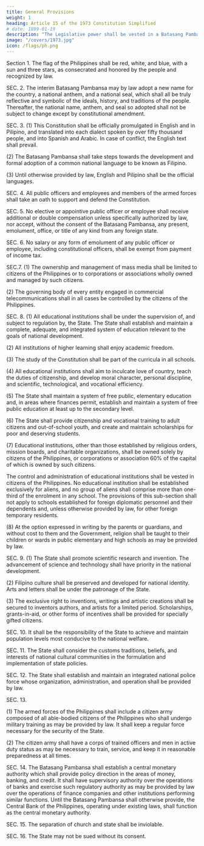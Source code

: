 ```yaml
---
title: General Provisions
weight: 1
heading: Article 15 of the 1973 Constitution Simplified
# date: 1899-01-19
description: "The Legislative power shall be vested in a Batasang Pambansa."
image: "/covers/1973.jpg"
icon: /flags/ph.png
---
```



Section 1. The flag of the Philippines shall be red, white, and blue, with a sun and three stars, as consecrated and honored by the people and recognized by law.

SEC. 2. The interim Batasang Pambansa may by law adopt a new name for the country, a national anthem, and a national seal, which shall all be truly reflective and symbolic of the ideals, history, and traditions of the people. Thereafter, the national name, anthem, and seal so adopted shall not be subject to change except by constitutional amendment.

SEC. 3. (1) This Constitution shall be officially promulgated in English and in Pilipino, and translated into each dialect spoken by over fifty thousand people, and into Spanish and Arabic. In case of conflict, the English text shall prevail.

(2) The Batasang Pambansa shall take steps towards the development and formal adoption of a common national language to be known as Filipino.

(3) Until otherwise provided by law, English and Pilipino shall be the official languages.

SEC. 4. All public officers and employees and members of the armed forces shall take an oath to support and defend the Constitution.

SEC. 5. No elective or appointive public officer or employee shall receive additional or double compensation unless specifically authorized by law, nor accept, without the consent of the Batasang Pambansa, any present, emolument, office, or title of any kind from any foreign state.

SEC. 6. No salary or any form of emolument of any public officer or employee, including constitutional officers, shall be exempt from payment of income tax.

SEC.7. (1) The ownership and management of mass media shall be limited to citizens of the Philippines or to corporations or associations wholly owned and managed by such citizens.

(2) The governing body of every entity engaged in commercial telecommunications shall in all cases be controlled by the citizens of the Philippines.

SEC. 8. (1) All educational institutions shall be under the supervision of, and subject to regulation by, the State. The State shall establish and maintain a complete, adequate, and integrated system of education relevant to the goals of national development.

(2) All institutions of higher learning shall enjoy academic freedom.

(3) The study of the Constitution shall be part of the curricula in all schools.

(4) All educational institutions shall aim to inculcate love of country, teach the duties of citizenship, and develop moral character, personal discipline, and scientific, technological, and vocational efficiency.

(5) The State shall maintain a system of free public, elementary education and, in areas where finances permit, establish and maintain a system of free public education at least up to the secondary level.

(6) The State shall provide citizenship and vocational training to adult citizens and out-of-school youth, and create and maintain scholarships for poor and deserving students.

(7) Educational institutions, other than those established by religious orders, mission boards, and charitable organizations, shall be owned solely by citizens of the Philippines, or corporations or association 60% of the capital of which is owned by such citizens. 

The control and administration of educational institutions shall be vested in citizens of the Philippines. No educational institution shall be established exclusively for aliens, and no group of aliens shall comprise more than one-third of the enrolment in any school. The provisions of this sub-section shall not apply to schools established for foreign diplomatic personnel and their dependents and, unless otherwise provided by law, for other foreign temporary residents.

(8) At the option expressed in writing by the parents or guardians, and without cost to them and the Government, religion shall be taught to their children or wards in public elementary and high schools as may be provided by law.

SEC. 9. (1) The State shall promote scientific research and invention. The advancement of science and technology shall have priority in the national development.

(2) Filipino culture shall be preserved and developed for national identity. Arts and letters shall be under the patronage of the State.

(3) The exclusive right to inventions, writings and artistic creations shall be secured to inventors authors, and artists for a limited period. Scholarships, grants-in-aid, or other forms of incentives shall be provided for specially gifted citizens.

SEC. 10. It shall be the responsibility of the State to achieve and maintain population levels most conducive to the national welfare.

SEC. 11. The State shall consider the customs traditions, beliefs, and interests of national cultural communities in the formulation and implementation of state policies.

SEC. 12. The State shall establish and maintain an integrated national police force whose organization, administration, and operation shall be provided by law.

SEC. 13. 

(1) The armed forces of the Philippines shall include a citizen army composed of all able-bodied citizens of the Philippines who shall undergo military training as may be provided by law. It shall keep a regular force necessary for the security of the State.

(2) The citizen army shall have a corps of trained officers and men in active duty status as may be necessary to train, service, and keep it in reasonable preparedness at all times.

SEC. 14. The Batasang Pambansa shall establish a central monetary authority which shall provide policy direction in the areas of money, banking, and credit. It shall have supervisory authority over the operations of banks and exercise such regulatory authority as may be provided by law over the operations of finance companies and other institutions performing similar functions. Until the Batasang Pambansa shall otherwise provide, the Central Bank of the Philippines, operating under existing laws, shall function as the central monetary authority.

SEC. 15. The separation of church and state shall be inviolable.

SEC. 16. The State may not be sued without its consent.